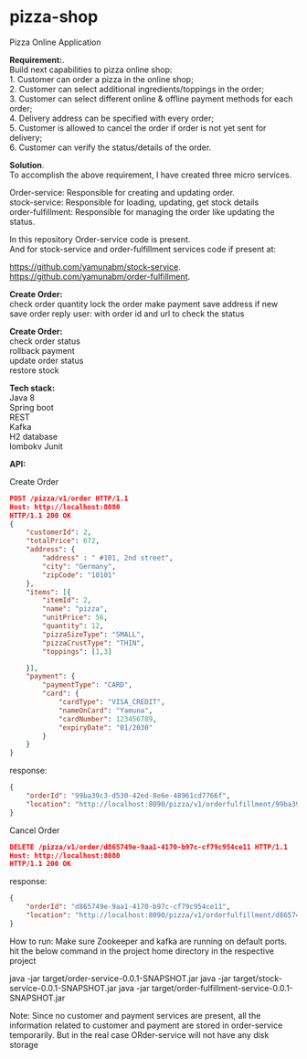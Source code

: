# pizza-shop
Pizza Online Application

**Requirement:**. <br />
Build next capabilities to pizza online shop:  
    1. Customer can order a pizza in the online shop;  
    2. Customer can select additional ingredients/toppings in the order;  
    3. Customer can select different online & offline payment methods for each order;  
    4. Delivery address can be specified with every order;  
    5. Customer is allowed to cancel the order if order is not yet sent for delivery;  
    6. Customer can verify the status/details of the order.  

**Solution**. <br />
To accomplish the above requirement, I have created three micro services.  

Order-service: Responsible for creating and updating order.  
stock-service: Responsible for loading, updating, get stock details   
order-fulfillment: Responsible for managing the order like updating the status. 

In this repository Order-service code is present.  
And for stock-service and order-fulfillment services code if present at:  

https://github.com/yamunabm/stock-service. <br />
https://github.com/yamunabm/order-fulfillment. 

**Create Order:**<br />
check order quantity
lock the order
make payment
save address if new
save order
reply user: with order id and url to check the status

**Create Order:**<br />
check order status<br />
rollback payment<br />
update order status<br />
restore stock<br />

**Tech stack:**<br />
Java 8<br />
Spring boot<br />
REST <br />
Kafka<br />
H2 database<br />
lombokv
Junit<br />

**API:**<br />

Create Order<br />

```json
POST /pizza/v1/order HTTP/1.1
Host: http://localhost:8080
HTTP/1.1 200 OK
{
    "customerId": 2,
    "totalPrice": 672,
    "address": {
        "address" : " #101, 2nd street",
        "city": "Germany",
        "zipCode": "10101"
    },
    "items": [{
        "itemId": 2,
        "name": "pizza",
        "unitPrice": 56,        
        "quantity": 12,
        "pizzaSizeType": "SMALL",
        "pizzaCrustType": "THIN",
        "toppings": [1,3]

    }],
    "payment": {
        "paymentType": "CARD",
        "card": {
            "cardType": "VISA_CREDIT",
            "nameOnCard": "Yamuna",
            "cardNumber": 123456789,
            "expiryDate": "01/2030"
        }
    }
}
```

response:
```json
{
    "orderId": "99ba39c3-d530-42ed-8e6e-48961cd7766f",
    "location": "http://localhost:8090/pizza/v1/orderfulfillment/99ba39c3-d530-42ed-8e6e-48961cd7766f"
}
```

Cancel Order

```json
DELETE /pizza/v1/order/d865749e-9aa1-4170-b97c-cf79c954ce11 HTTP/1.1
Host: http://localhost:8080
HTTP/1.1 200 OK
```

response:
```json
{
    "orderId": "d865749e-9aa1-4170-b97c-cf79c954ce11",
    "location": "http://localhost:8090/pizza/v1/orderfulfillment/d865749e-9aa1-4170-b97c-cf79c954ce11"
}
```

How to run:
Make sure Zookeeper and kafka are running on default ports.
hit the below command in the project home directory in the respective project

java -jar target/order-service-0.0.1-SNAPSHOT.jar
java -jar target/stock-service-0.0.1-SNAPSHOT.jar
java -jar target/order-fulfillment-service-0.0.1-SNAPSHOT.jar


Note: Since no customer and payment services are present, all the information related to customer and payment are stored in order-service temporarily.
      But in the real case ORder-service will not have any disk storage

